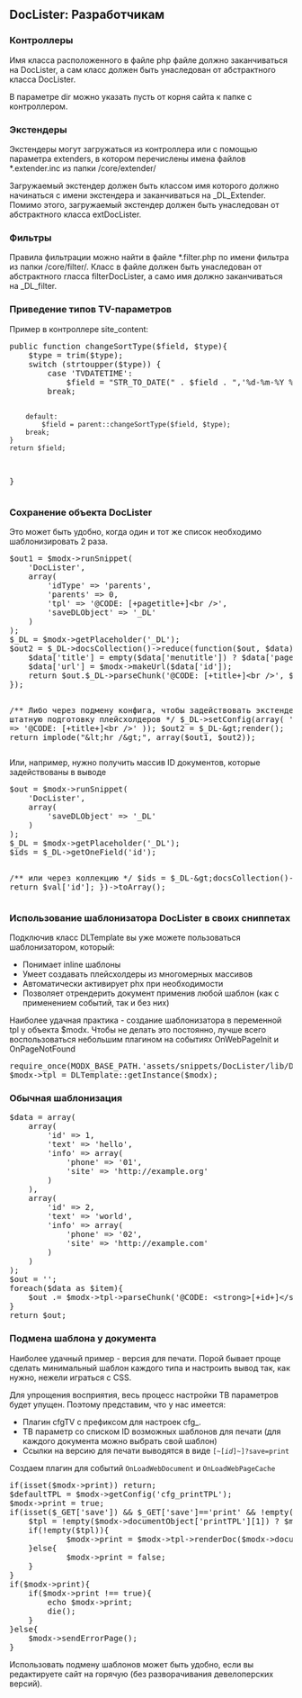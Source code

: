
<meta http-equiv="Content-Type" content="text/html; charset=utf-8">
<h2>DocLister: Разработчикам</h2>

<h3 class="sub-header text-bold">Контроллеры</h3>
<p>Имя класса расположенного в файле php файле должно заканчиваться на DocLister, а сам класс должен быть унаследован от абстрактного класса DocLister.</p>
<p>В параметре dir можно указать пусть от корня сайта к папке с контроллером.</p>
<h3 class="sub-header text-bold">Экстендеры</h3>
<p>Экстендеры могут загружаться из контроллера или с помощью параметра extenders, в котором перечислены имена файлов *.extender.inc из папки /core/extender/</p>
<p>Загружаемый экстендер должен быть классом имя которого должно начинаться с имени экстендера и заканчиваться на _DL_Extender. Помимо этого, загружаемый экстендер должен быть унаследован от абстрактного класса extDocLister.</p>
<h3 class="sub-header text-bold">Фильтры</h3>
<p>Правила фильтрации можно найти в файле *.filter.php по имени фильтра из папки /core/filter/. Класс в файле должен быть унаследован от абстрактного гласса filterDocLister, а само имя должно заканчиваться на _DL_filter.</p>
<h3 class="sub-header text-bold">Приведение типов TV-параметров</h3>
<p>Пример в контроллере site_content:</p>
<pre class="brush: php;">
public function changeSortType($field, $type){
	$type = trim($type);
	switch (strtoupper($type)) {
		case 'TVDATETIME':
			$field = "STR_TO_DATE(" . $field . ",'%d-%m-%Y %H:%i:%s')";
		break;
		
		default:
			$field = parent::changeSortType($field, $type);
		break;
	}
	return $field;
}
</pre>
<h3 class="sub-header text-bold">Сохранение объекта DocLister</h3>
<p>Это может быть удобно, когда один и тот же список необходимо шаблонизировать 2 раза.</p>
<pre class="brush: php;">
$out1 = $modx-&gt;runSnippet(
	'DocLister',
	array(
		'idType' =&gt; 'parents',
		'parents' =&gt; 0,
		'tpl' =&gt; '@CODE: [+pagetitle+]&lt;br /&gt;',
		'saveDLObject' =&gt; '_DL'
	)
);
$_DL = $modx-&gt;getPlaceholder('_DL');
$out2 = $_DL-&gt;docsCollection()-&gt;reduce(function($out, $data) use ($_DL, $modx){
	$data['title'] = empty($data['menutitle']) ? $data['pagetitle'] : $data['menutitle'];
	$data['url'] = $modx-&gt;makeUrl($data['id']);
	return $out.$_DL-&gt;parseChunk('@CODE: [+title+]&lt;br /&gt;', $data);
});

/** Либо через подмену конфига, чтобы задействовать экстендеры и штатную подготовку плейсхолдеров */
$_DL-&gt;setConfig(array(
   'tpl' =&gt; '@CODE: [+title+]&lt;br /&gt;'
));
$out2 = $_DL-&gt;render();
return implode("&lt;hr /&gt;", array($out1, $out2));
</pre>
<p>Или, например, нужно получить массив ID документов, которые задействованы в выводе</p>
<pre class="brush: php;">
$out = $modx-&gt;runSnippet(
	'DocLister',
	array(
		'saveDLObject' =&gt; '_DL'
	)
);
$_DL = $modx-&gt;getPlaceholder('_DL');
$ids = $_DL-&gt;getOneField('id');

/** или через коллекцию */
$ids = $_DL-&gt;docsCollection()-&gt;map(function($val){
	return $val['id'];
})-&gt;toArray();
</pre>
<h3 class="sub-header text-bold">Использование шаблонизатора DocLister в своих сниппетах</h3>
<p>Подключив класс DLTemplate вы уже можете пользоваться шаблонизатором, который:</p>
<ul>
<li>Понимает inline шаблоны</li>
<li>Умеет создавать плейсхолдеры из многомерных массивов</li>
<li>Автоматически активирует phx при необходимости</li>
<li>Позволяет отрендерить документ применив любой шаблон (как с применением событий, так и без них)</li>
</ul>
<p>Наиболее удачная практика - создание шаблонизатора в переменной tpl у объекта $modx. Чтобы не делать это постоянно, лучше всего воспользоваться небольшим плагином на событиях OnWebPageInit и OnPageNotFound</p>
<pre class="brush: php;">
require_once(MODX_BASE_PATH.'assets/snippets/DocLister/lib/DLTemplate.class.php');
$modx-&gt;tpl = DLTemplate::getInstance($modx);
</pre>
<h3 class="sub-header text-bold">Обычная шаблонизация</h3>
<pre class="brush: php;">
$data = array(
	array(
		'id' =&gt; 1,
		'text' =&gt; 'hello', 
		'info' =&gt; array(
			'phone' =&gt; '01',
			'site' =&gt; 'http://example.org'
		)
	),
	array(
		'id' =&gt; 2,
		'text' =&gt; 'world', 
		'info' =&gt; array(
			'phone' =&gt; '02',
			'site' =&gt; 'http://example.com'
		)
	)
);
$out = '';
foreach($data as $item){
	$out .= $modx-&gt;tpl-&gt;parseChunk('@CODE: &lt;strong&gt;[+id+]&lt;/strong&gt;. [+text+] ([+info.phone+], [+info.site+])', $item);
}
return $out;
</pre>
<h3 class="sub-header text-bold">Подмена шаблона у документа</h3>
<p>Наиболее удачный пример - версия для печати. Порой бывает проще сделать минимальный шаблон каждого типа и настроить вывод так, как нужно, нежели играться с CSS.</p>
<p>Для упрощения восприятия, весь процесс настройки ТВ параметров будет упущен. Поэтому представим, что у нас имеется:</p>
<ul>
<li>Плагин cfgTV с префиксом для настроек cfg_.</li>
<li>ТВ параметр со списком ID возможных шаблонов для печати (для каждого документа можно выбрать свой шаблон)</li>
<li>Ссылки на версию для печати выводятся в виде <code>[~[<em>id</em>]~]?save=print</code></li>
</ul>
<p>Создаем плагин для событий <code>OnLoadWebDocument</code> и <code>OnLoadWebPageCache</code></p>
<pre class="brush: php;">
if(isset($modx-&gt;print)) return;
$defaultTPL = $modx-&gt;getConfig('cfg_printTPL');
$modx-&gt;print = true;
if(isset($_GET['save']) &amp;&amp; $_GET['save']=='print' &amp;&amp; !empty($modx-&gt;documentObject)){
	$tpl = !empty($modx-&gt;documentObject['printTPL'][1]) ? $modx-&gt;documentObject['printTPL'][1] : $defaultTPL;
	if(!empty($tpl)){
			$modx-&gt;print = $modx-&gt;tpl-&gt;renderDoc($modx-&gt;documentObject['id'], true, (int)$tpl);
	}else{
			$modx-&gt;print = false;
	}
}
if($modx-&gt;print){
	if($modx-&gt;print !== true){
		echo $modx-&gt;print;
		die();
	}
}else{
	$modx-&gt;sendErrorPage();
}
</pre>
<p>Использовать подмену шаблонов может быть удобно, если вы редактируете сайт на горячую (без разворачивания девелоперских версий).</p>